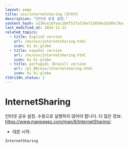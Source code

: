 ```yaml
---
layout: page
title: osx/internetsharing (한국어)
description: "인터넷 공유 설정."
content_hash: a136ce1dfeac2b6f527a726e723850e1b599c76a
last_modified_at: 2024-11-12
related_topics:
  - title: English version
    url: /en/osx/internetsharing.html
    icon: bi bi-globe
  - title: español version
    url: /es/osx/internetsharing.html
    icon: bi bi-globe
  - title: português (Brasil) version
    url: /pt_BR/osx/internetsharing.html
    icon: bi bi-globe
tldri18n_status: 2
---
```

# InternetSharing

인터넷 공유 설정.
수동으로 실행하지 않아야 합니다.
더 많은 정보: <https://www.manpagez.com/man/8/InternetSharing/>.

- 데몬 시작:

`InternetSharing`
